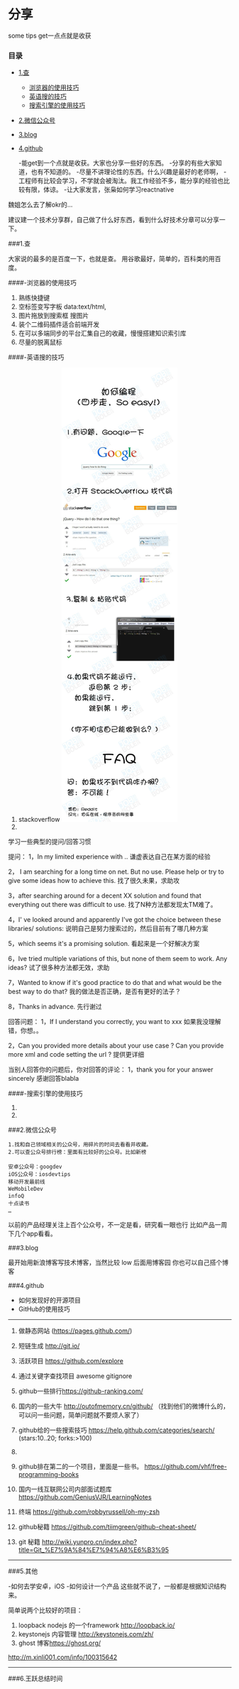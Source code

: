 分享
===

>
some tips get一点点就是收获

###  目录
- [1.查](#查)
    - [浏览器的使用技巧](#-浏览器的使用技巧)
    - [英语搜的技巧](#-英语搜的技巧)
    - [搜索引擎的使用技巧](#-搜索引擎的使用技巧)
- [2.微信公众号](#2.微信公众号)
- [3.blog](#3.blog)
- [4.github](4.github)


	-能get到一个点就是收获。大家也分享一些好的东西。
	-分享的有些大家知道，也有不知道的。
	-尽量不讲理论性的东西。什么兴趣是最好的老师啊，
	-工程师有比较会学习，不学就会被淘汰。我工作经验不多，能分享的经验也比较有限，体谅。
	-让大家发言，张枭如何学习reactnative
	
魏姐怎么去了解okr的…


建议建一个技术分享群，自己做了什么好东西，看到什么好技术分章可以分享一下。

###1.查
>
大家说的最多的是百度一下，也就是查。
用谷歌最好，简单的，百科类的用百度。


####-浏览器的使用技巧

1. 熟练快捷键
2. 空标签变写字板 data:text/html,<html contenteditable>
3. 图片拖放到搜索框 搜图片
4. 装个二维码插件适合前端开发
5. 在可以多端同步的平台汇集自己的收藏，慢慢搭建知识索引库
6. 尽量的脱离鼠标

####-英语搜的技巧

>
1. stackoverflow
![](https://github.com/shuideya/SomeShare/blob/master/7cc829d3gw1esfpz0ycejj20m12eaais.jpg?raw=true)
2. 

学习一些典型的提问/回答习惯

提问：
1，In my limited experience with .. 谦虚表达自己在某方面的经验

2， I am searching for a long time on net. But no use. Please help or try to give some ideas how to achieve this. 找了很久未果，求助攻

3，after searching around for a decent XX solution and found that everything out there was difficult to use. 找了N种方法都发现太TM难了。

4，I' ve looked around and apparently I've got the choice between these libraries/ solutions: 说明自己是努力搜索过的，然后目前有了哪几种方案

5，which seems it's a promising solution. 看起来是一个好解决方案

6，Ive tried multiple variations of this, but none of them seem to work. Any ideas? 试了很多种方法都无效，求助

7，Wanted to know if it's good practice to do that and what would be the best way to do that? 我的做法是否正确，是否有更好的法子？

8，Thanks in advance. 先行谢过

回答问题：
1，If I understand you correctly, you want to xxx 如果我没理解错，你想。。

2，Can you provided more details about your use case ? Can you provide more xml and code setting the url ? 提供更详细

当别人回答你的问题后，你对回答的评论：
1，thank you for your answer sincerely 感谢回答blabla



####-搜索引擎的使用技巧

1. 
2. 

###2.微信公众号

	1.找和自己领域相关的公众号，用碎片的时间去看看并收藏。
	2.可以查公众号排行榜：里面有比较好的公众号。比如新榜
	
	安卓公众号：googdev
	iOS公众号：iosdevtips
	移动开发最前线
	WeMobileDev
	infoQ
	十点读书
	…
以前的产品经理关注上百个公众号，不一定是看，研究看一眼也行
比如产品一周下几个app看看。



###3.blog

最开始用新浪博客写技术博客，当然比较 low
后面用博客园
你也可以自己搭个博客


###4.github

* 如何发现好的开源项目
* GitHub的使用技巧

------

1. 做静态网站 (<https://pages.github.com/>)

2. 短链生成 <http://git.io/>

3. 活跃项目 <https://github.com/explore>

4. 通过关键字查找项目 awesome  gitignore

5. github一些排行<https://github-ranking.com/>

6. 国内的一些大牛 <http://outofmemory.cn/github/> （找到他们的微博什么的，可以问一些问题，简单问题就不要烦人家了）

7. github给的一些搜索技巧 <https://help.github.com/categories/search/>
	(stars:10..20;  forks:>100)

8. 

9. github排在第二的一个项目，里面是一些书。 <https://github.com/vhf/free-programming-books>

10. 国内一线互联网公司内部面试题库 <https://github.com/GeniusVJR/LearningNotes>

11. 终端 <https://github.com/robbyrussell/oh-my-zsh>

12. github秘籍 <https://github.com/tiimgreen/github-cheat-sheet/>

13. git 秘籍 <http://wiki.yunpro.cn/index.php?title=Git_%E7%9A%84%E7%94%A8%E6%B3%95>

------

###5.其他

>
-如何去学安卓，iOS
-如何设计一个产品
这些就不说了，一般都是根据知识结构来。

简单说两个比较好的项目：

1. loopback nodejs 的一个framework <http://loopback.io/>
2. keystonejs 内容管理 <http://keystonejs.com/zh/>
3. ghost  博客<https://ghost.org/>

http://m.xinli001.com/info/100315642


------
###6.王跃总结时间
